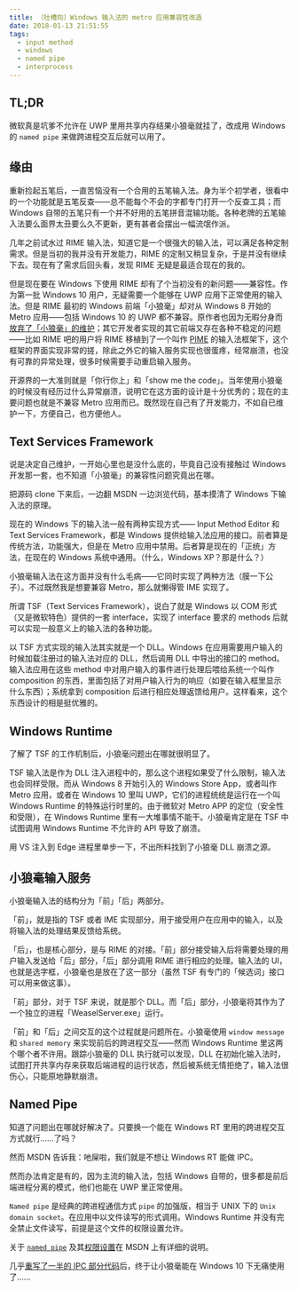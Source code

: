 ```yaml
---
title: 〔吐槽向〕Windows 输入法的 metro 应用兼容性改造
date: 2018-01-13 21:51:55
tags:
  - input method
  - windows
  - named pipe
  - interprocess
---
```


## TL;DR

微软真是坑爹不允许在 UWP 里用共享内存结果小狼毫就挂了，改成用 Windows 的 `named pipe` 来做跨进程交互后就可以用了。

## 缘由

重新捡起五笔后，一直苦恼没有一个合用的五笔输入法。身为半个初学者，很看中的一个功能就是五笔反查——总不能每个不会的字都专门打开一个反查工具；而 Windows 自带的五笔只有一个并不好用的五笔拼音混输功能。各种老牌的五笔输入法要么面界太丑要么久不更新，更有甚者会摆出一幅流氓作派。

几年之前试水过 RIME 输入法，知道它是一个很强大的输入法，可以满足各种定制需求。但是当初的我并没有开发能力，RIME 的定制又稍显复杂，于是并没有继续下去。现在有了需求后回头看，发现 RIME 无疑是最适合现在的我的。

但是现在要在 Windows 下使用 RIME 却有了个当初没有的新问题——兼容性。作为第一批 Windows 10 用户，无疑需要一个能够在 UWP 应用下正常使用的输入法。但是 RIME 最初的 Windows 前端「小狼毫」却对从 Windows 8 开始的 Metro 应用——包括 Windows 10 的 UWP 都不兼容。原作者也因为无暇分身而[放弃了「小狼毫」的维护](https://github.com/rime/home/issues/25)；其它开发者实现的其它前端又存在各种不稳定的问题——比如 RIME 吧的用户将 RIME 移植到了一个叫作 [PIME](https://github.com/EasyIME/PIME) 的输入法框架下，这个框架的界面实现非常的搓，除此之外它的输入服务实现也很蛋疼，经常崩溃，也没有可靠的异常处理，很多时候需要手动重启输入服务。

开源界的一大准则就是「你行你上」和「show me the code」。当年使用小狼毫的时候没有经历过什么异常崩溃，说明它在这方面的设计是十分优秀的；现在的主要问题也就是不兼容 Metro 应用而已。既然现在自己有了开发能力，不如自已维护一下，方便自己，也方便他人。

<!--more-->

## Text Services Framework

说是决定自己维护，一开始心里也是没什么底的，毕竟自己没有接触过 Windows 开发那一套，也不知道「小狼毫」的兼容性问题究竟出在哪。

把源码 clone 下来后，一边翻 MSDN 一边浏览代码，基本摸清了 Windows 下输入法的原理。

现在的 Windows 下的输入法一般有两种实现方式—— Input Method Editor 和 Text Services Framework，都是 Windows 提供给输入法应用的接口。前者算是传统方法，功能强大，但是在 Metro 应用中禁用。后者算是现在的「正统」方法，在现在的 Windows 系统中通用。（什么，Windows XP？那是什么？）

小狼毫输入法在这方面并没有什么毛病——它同时实现了两种方法（膜一下公子）。不过既然我是想要兼容 Metro，那么就懒得管 IME 实现了。

所谓 TSF（Text Services Framework），说白了就是 Windows 以 COM 形式（又是微软特色）提供的一套 interface，实现了 interface 要求的 methods 后就可以实现一般意义上的输入法的各种功能。

以 TSF 方式实现的输入法其实就是一个 DLL。Windows 在应用需要用户输入的时候加载注册过的输入法对应的 DLL，然后调用 DLL 中导出的接口的 method。输入法应用在这些 method 中对用户输入的事件进行处理后喂给系统一个叫作 composition 的东西，里面包括了对用户输入行为的响应（如要在输入框里显示什么东西）；系统拿到 composition 后进行相应处理返馈给用户。这样看来，这个东西设计的相是挺优雅的。

## Windows Runtime

了解了 TSF 的工作机制后，小狼毫问题出在哪就很明显了。

TSF 输入法是作为 DLL 注入进程中的，那么这个进程如果受了什么限制，输入法也会同样受限。而从 Windows 8 开始引入的 Windows Store App，或者叫作 Metro 应用，或者在 Windows 10 里叫 UWP，它们的进程统统是运行在一个叫 Windows Runtime 的特殊运行时里的。由于微软对 Metro APP 的定位（安全性和受限），在 Windows Runtime 里有一大堆事情不能干。小狼毫肯定是在 TSF 中试图调用 Windows Runtime 不允许的 API 导致了崩溃。

用 VS 注入到 Edge 进程里单步一下，不出所料找到了小狼毫 DLL 崩溃之源。

## 小狼毫输入服务

小狼毫输入法的结构分为「前」「后」两部分。

「前」，就是指的 TSF 或者 IME 实现部分，用于接受用户在应用中的输入，以及将输入法的处理结果反馈给系统。

「后」，也是核心部分，是与 RIME 的对接。「前」部分接受输入后将需要处理的用户输入发送给「后」部分，「后」部分调用 RIME 进行相应的处理。输入法的 UI，也就是选字框，小狼毫也是放在了这一部分（虽然 TSF 有专门的「候选词」接口可以用来做这事）。

「前」部分，对于 TSF 来说，就是那个 DLL。而「后」部分，小狼毫将其作为了一个独立的进程「WeaselServer.exe」运行。

「前」和「后」之间交互的这个过程就是问题所在。小狼毫使用 `window message` 和 `shared memory` 来实现前后的跨进程交互——然而 Windows Runtime 里这两个哪个者不许用。跟踪小狼毫的 DLL 执行就可以发现，DLL 在初始化输入法时，试图打开共享内存来获取后端进程的运行状态，然后被系统无情拒绝了，输入法很伤心，只能原地静默崩溃。

## Named Pipe

知道了问题出在哪就好解决了。只要换一个能在 Windows RT 里用的跨进程交互方式就行……了吗？

然而 MSDN 告诉我：吔屎啦，我们就是不想让 Windows RT 能做 IPC。

然而办法肯定是有的，因为主流的输入法，包括 Windows 自带的，很多都是前后端进程分离的模式，他们也能在 UWP 里正常使用。

`Named pipe` 是经典的跨进程通信方式 `pipe` 的加强版，相当于 UNIX 下的 `Unix domain socket`。在应用中以文件读写的形式调用。Windows Runtime 并没有完全禁止文件读写，前提是这个文件的权限设置允许。

关于 [`named pipe`](https://msdn.microsoft.com/en-us/library/windows/desktop/aa365590.aspx) 及其[权限设置](https://msdn.microsoft.com/en-us/library/windows/desktop/aa379560.aspx)在 MSDN 上有详细的说明。

几乎[重写了一半的 IPC 部分代码](https://github.com/nameoverflow/weasel/commit/c045b2c0e23e82700541973b25e6ec1f8e9f65cb)后，终于让小狼毫能在 Windows 10 下无痛使用了……

